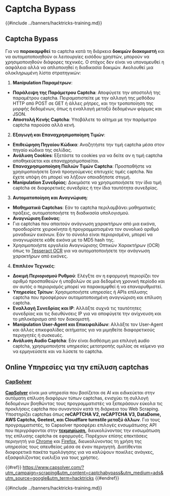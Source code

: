 # Captcha Bypass

{{#include ../banners/hacktricks-training.md}}

## Captcha Bypass

Για να **παρακαμφθεί** το captcha κατά τη διάρκεια **δοκιμών διακομιστή** και να αυτοματοποιηθούν οι λειτουργίες εισόδου χρηστών, μπορούν να χρησιμοποιηθούν διάφορες τεχνικές. Ο στόχος δεν είναι να υπονομευθεί η ασφάλεια αλλά να απλοποιηθεί η διαδικασία δοκιμών. Ακολουθεί μια ολοκληρωμένη λίστα στρατηγικών:

1. **Manipulation Παραμέτρων**:
- **Παράλειψη της Παράμετρου Captcha**: Αποφύγετε την αποστολή της παραμέτρου captcha. Πειραματιστείτε με την αλλαγή της μεθόδου HTTP από POST σε GET ή άλλες ρήτρες, και την τροποποίηση της μορφής δεδομένων, όπως η εναλλαγή μεταξύ δεδομένων φόρμας και JSON.
- **Αποστολή Κενής Captcha**: Υποβάλετε το αίτημα με την παράμετρο captcha παρούσα αλλά κενή.
2. **Εξαγωγή και Επαναχρησιμοποίηση Τιμών**:
- **Επιθεώρηση Πηγαίου Κώδικα**: Αναζητήστε την τιμή captcha μέσα στον πηγαίο κώδικα της σελίδας.
- **Ανάλυση Cookies**: Εξετάστε τα cookies για να δείτε αν η τιμή captcha αποθηκεύεται και επαναχρησιμοποιείται.
- **Επαναχρησιμοποίηση Παλιών Τιμών Captcha**: Προσπαθήστε να χρησιμοποιήσετε ξανά προηγούμενες επιτυχείς τιμές captcha. Να έχετε υπόψη ότι μπορεί να λήξουν οποιαδήποτε στιγμή.
- **Manipulation Συνεδρίας**: Δοκιμάστε να χρησιμοποιήσετε την ίδια τιμή captcha σε διαφορετικές συνεδρίες ή την ίδια ταυτότητα συνεδρίας.
3. **Αυτοματοποίηση και Αναγνώριση**:
- **Μαθηματικά Captchas**: Εάν το captcha περιλαμβάνει μαθηματικές πράξεις, αυτοματοποιήστε τη διαδικασία υπολογισμού.
- **Αναγνώριση Εικόνας**:
- Για captchas που απαιτούν ανάγνωση χαρακτήρων από μια εικόνα, προσδιορίστε χειροκίνητα ή προγραμματισμένα τον συνολικό αριθμό μοναδικών εικόνων. Εάν το σύνολο είναι περιορισμένο, μπορεί να αναγνωρίσετε κάθε εικόνα με το MD5 hash της.
- Χρησιμοποιήστε εργαλεία Αναγνώρισης Οπτικών Χαρακτήρων (OCR) όπως το [Tesseract OCR](https://github.com/tesseract-ocr/tesseract) για να αυτοματοποιήσετε την ανάγνωση χαρακτήρων από εικόνες.
4. **Επιπλέον Τεχνικές**:
- **Δοκιμή Περιορισμού Ρυθμού**: Ελέγξτε αν η εφαρμογή περιορίζει τον αριθμό προσπαθειών ή υποβολών σε μια δεδομένη χρονική περίοδο και αν αυτός ο περιορισμός μπορεί να παρακαμφθεί ή να επαναρυθμιστεί.
- **Υπηρεσίες Τρίτων**: Χρησιμοποιήστε υπηρεσίες ή APIs επίλυσης captcha που προσφέρουν αυτοματοποιημένη αναγνώριση και επίλυση captcha.
- **Εναλλαγή Συνεδρίας και IP**: Αλλάξτε συχνά τις ταυτότητες συνεδρίας και τις διευθύνσεις IP για να αποφύγετε την ανίχνευση και το μπλοκάρισμα από τον διακομιστή.
- **Manipulation User-Agent και Επικεφαλίδων**: Αλλάξτε τον User-Agent και άλλες επικεφαλίδες αιτήματος για να μιμηθείτε διαφορετικούς περιηγητές ή συσκευές.
- **Ανάλυση Audio Captcha**: Εάν είναι διαθέσιμη μια επιλογή audio captcha, χρησιμοποιήστε υπηρεσίες μετατροπής ομιλίας σε κείμενο για να ερμηνεύσετε και να λύσετε το captcha.

## Online Υπηρεσίες για την επίλυση captchas

### [CapSolver](https://www.capsolver.com/?utm_source=google&utm_medium=ads&utm_campaign=scraping&utm_term=hacktricks&utm_content=captchabypass)

[**CapSolver**](https://www.capsolver.com/?utm_source=google&utm_medium=ads&utm_campaign=scraping&utm_term=hacktricks&utm_content=captchabypass) είναι μια υπηρεσία που βασίζεται σε AI και ειδικεύεται στην αυτόματη επίλυση διαφόρων τύπων captchas, ενισχύει τη συλλογή δεδομένων βοηθώντας τους προγραμματιστές να ξεπεράσουν εύκολα τις προκλήσεις captcha που συναντούν κατά τη διάρκεια του Web Scraping. Υποστηρίζει captchas όπως **reCAPTCHA V2, reCAPTCHA V3, DataDome, AWS Captcha, Geetest, και Cloudflare turnstile μεταξύ άλλων**. Για τους προγραμματιστές, το Capsolver προσφέρει επιλογές ενσωμάτωσης API που περιγράφονται στην [**τεκμηρίωση**](https://docs.capsolver.com/?utm_source=github&utm_medium=banner_github&utm_campaign=fcsrv)**,** διευκολύνοντας την ενσωμάτωση της επίλυσης captcha σε εφαρμογές. Παρέχουν επίσης επεκτάσεις περιηγητή για [Chrome](https://chromewebstore.google.com/detail/captcha-solver-auto-captc/pgojnojmmhpofjgdmaebadhbocahppod) και [Firefox](https://addons.mozilla.org/es/firefox/addon/capsolver-captcha-solver/), διευκολύνοντας τη χρήση της υπηρεσίας τους απευθείας μέσα σε έναν περιηγητή. Διατίθενται διαφορετικά πακέτα τιμολόγησης για να καλύψουν ποικίλες ανάγκες, εξασφαλίζοντας ευελιξία για τους χρήστες.

{{#ref}}
https://www.capsolver.com/?utm_campaign=scraping&utm_content=captchabypass&utm_medium=ads&utm_source=google&utm_term=hacktricks
{{#endref}}

{{#include ../banners/hacktricks-training.md}}
